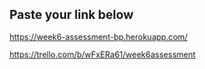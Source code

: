 ## Paste your link below
<!-- heroku app -->
https://week6-assessment-bp.herokuapp.com/

<!-- trello manual test page -->
https://trello.com/b/wFxERa61/week6assessment

